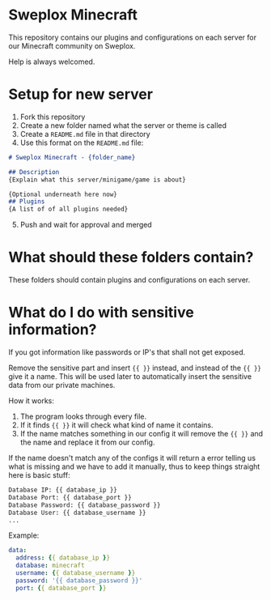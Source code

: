 # Sweplox Minecraft
This repository contains our plugins and configurations on each server for our Minecraft community on Sweplox.

Help is always welcomed.

# Setup for new server
1. Fork this repository
2. Create a new folder named what the server or theme is called
3. Create a `README.md` file in that directory
4. Use this format on the `README.md` file:
```md
# Sweplox Minecraft - {folder_name}

## Description
{Explain what this server/minigame/game is about}

{Optional underneath here now}
## Plugins
{A list of of all plugins needed}
```
5. Push and wait for approval and merged

# What should these folders contain?
These folders should contain plugins and configurations on each server.

# What do I do with sensitive information?
If you got information like passwords or IP's that shall not get exposed.

Remove the sensitive part and insert `{{ }}` instead, and instead of the `{{ }}` give it a name.
This will be used later to automatically insert the sensitive data from our private machines.

How it works:
1. The program looks through every file.
2. If it finds `{{ }}` it will check what kind of name it contains.
3. If the name matches something in our config it will remove the `{{ }}` and the name and replace it from our config.

If the name doesn't match any of the configs it will return a error telling us what is missing and we have to add it manually,
thus to keep things straight here is basic stuff:
```txt
Database IP: {{ database_ip }}
Database Port: {{ database_port }}
Database Password: {{ database_password }}
Database User: {{ database_username }}
...
```

Example:
```yml
data:
  address: {{ database_ip }}
  database: minecraft
  username: {{ database_username }}
  password: '{{ database_password }}'
  port: {{ database_port }}
```